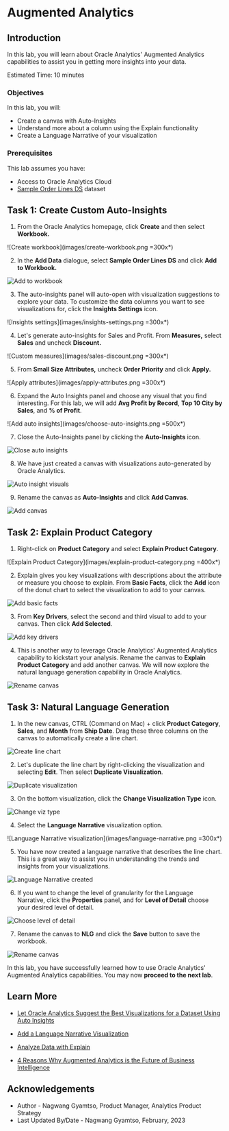 # Augmented Analytics

## Introduction

In this lab, you will learn about Oracle Analytics' Augmented Analytics capabilities to assist you in getting more insights into your data.

Estimated Time: 10 minutes

### Objectives

In this lab, you will:
* Create a canvas with Auto-Insights
* Understand more about a column using the Explain functionality
* Create a Language Narrative of your visualization

### Prerequisites

This lab assumes you have:
* Access to Oracle Analytics Cloud
* [Sample Order Lines DS](https://objectstorage.us-phoenix-1.oraclecloud.com/p/TBMVACa7qZgj8ijJ3j5wlILzaVVtw1jo6n4rO8mREaAKjRoWAPX0OVTaEL39buPQ/n/idbwmyplhk4t/b/LiveLabsFiles/o/Sample%20Order%20Lines%20DS.xlsx) dataset

## Task 1: Create Custom Auto-Insights

1. From the Oracle Analytics homepage, click **Create** and then select **Workbook.**

  ![Create workbook](images/create-workbook.png =300x*)

2. In the **Add Data** dialogue, select **Sample Order Lines DS** and click **Add to Workbook.**

  ![Add to workbook](images/add-to-workbook.png)

3. The auto-insights panel will auto-open with visualization suggestions to explore your data. To customize the data columns you want to see visualizations for, click the **Insights Settings** icon.

  ![Insights settings](images/insights-settings.png =300x*)

4. Let's generate auto-insights for Sales and Profit. From **Measures,** select **Sales** and uncheck **Discount.**

  ![Custom measures](images/sales-discount.png =300x*)

5. From **Small Size Attributes,** uncheck **Order Priority** and click **Apply.**

  ![Apply attributes](images/apply-attributes.png =300x*)

6. Expand the Auto Insights panel and choose any visual that you find interesting. For this lab, we will add **Avg Profit by Record**, **Top 10 City by Sales**, and **% of Profit**.

  ![Add auto insights](images/choose-auto-insights.png =500x*)

7. Close the Auto-Insights panel by clicking the **Auto-Insights** icon.

  ![Close auto insights](images/close-auto-insights.png)

8. We have just created a canvas with visualizations auto-generated by Oracle Analytics.

  ![Auto insight visuals](images/auto-insights.png)

9. Rename the canvas as **Auto-Insights** and click **Add Canvas**.

  ![Add canvas](images/add-explain-canvas.png)

## Task 2: Explain Product Category

1. Right-click on **Product Category** and select **Explain Product Category**.

  ![Explain Product Category](images/explain-product-category.png =400x*)

2. Explain gives you key visualizations with descriptions about the attribute or measure you choose to explain. From **Basic Facts**, click the **Add** icon of the donut chart to select the visualization to add to your canvas.

  ![Add basic facts](images/add-basic-facts.png)

3. From **Key Drivers**, select the second and third visual to add to your canvas. Then click **Add Selected**.

  ![Add key drivers](images/add-keydrivers.png)

4. This is another way to leverage Oracle Analytics' Augmented Analytics capability to kickstart your analysis. Rename the canvas to **Explain Product Category** and add another canvas. We will now explore the natural language generation capability in Oracle Analytics.

  ![Rename canvas](images/rename-explain.png)

## Task 3: Natural Language Generation

1. In the new canvas, CTRL (Command on Mac) + click **Product Category**, **Sales**, and **Month** from **Ship Date**. Drag these three columns on the canvas to automatically create a line chart.

  ![Create line chart](images/create-line-chart.png)

2. Let's duplicate the line chart by right-clicking the visualization and selecting **Edit**. Then select **Duplicate Visualization**.

  ![Duplicate visualization](images/duplicate-viz.png)

3. On the bottom visualization, click the **Change Visualization Type** icon.

  ![Change viz type](images/change-viz-type.png)

4. Select the **Language Narrative** visualization option.

  ![Language Narrative visualization](images/language-narrative.png =300x*)

5. You have now created a language narrative that describes the line chart. This is a great way to assist you in understanding the trends and insights from your visualizations.

  ![Language Narrative created](images/language-narrative-complete.png)

6. If you want to change the level of granularity for the Language Narrative, click the **Properties** panel, and for **Level of Detail** choose your desired level of detail.

  ![Choose level of detail](images/level-of-detail.png)

7. Rename the canvas to **NLG** and click the **Save** button to save the workbook.

  ![Rename canvas](images/rename-nlg.png)

In this lab, you have successfully learned how to use Oracle Analytics' Augmented Analytics capabilities. You may now **proceed to the next lab**.

## Learn More
* [Let Oracle Analytics Suggest the Best Visualizations for a Dataset Using Auto Insights](https://docs.oracle.com/en/cloud/paas/analytics-cloud/acubi/let-oracle-analytics-suggest-best-visualizations-dataset.html)

* [Add a Language Narrative Visualization](https://docs.oracle.com/en/cloud/paas/analytics-cloud/acubi/add-language-narrative-visualization.html#GUID-F25DA183-DFFB-4788-8581-B6D935A26EE9)

* [Analyze Data with Explain](https://docs.oracle.com/en/cloud/paas/analytics-cloud/acubi/analyze-data-explain.html#GUID-D1C86E85-5380-4566-B1CB-DC14E0D3919E)

* [4 Reasons Why Augmented Analytics is the Future of Business Intelligence](https://blogs.oracle.com/cloud-infrastructure/post/4-reasons-why-augmented-analytics-is-the-future-of-business-intelligence)

## Acknowledgements
* Author - Nagwang Gyamtso, Product Manager, Analytics Product Strategy
* Last Updated By/Date - Nagwang Gyamtso, February, 2023
